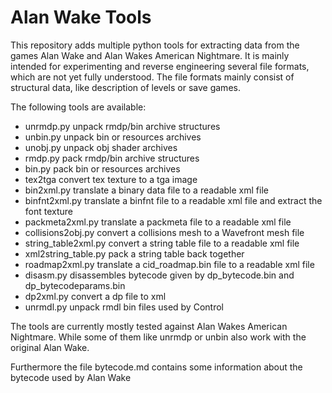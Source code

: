 Alan Wake Tools
===============

This repository adds multiple python tools for extracting data from the games Alan Wake and Alan Wakes American 
Nightmare. It is mainly intended for experimenting and reverse engineering several file formats, which are not yet 
fully understood. The file formats mainly consist of structural data, like description of levels or save games.

The following tools are available:

* unrmdp.py unpack rmdp/bin archive structures
* unbin.py unpack bin or resources archives
* unobj.py unpack obj shader archives
* rmdp.py pack rmdp/bin archive structures
* bin.py pack bin or resources archives
* tex2tga convert tex texture to a tga image
* bin2xml.py translate a binary data file to a readable xml file
* binfnt2xml.py translate a binfnt file to a readable xml file and extract the font texture
* packmeta2xml.py translate a packmeta file to a readable xml file
* collisions2obj.py convert a collisions mesh to a Wavefront mesh file
* string_table2xml.py convert a string table file to a readable xml file
* xml2string_table.py pack a string table back together
* roadmap2xml.py translate a cid_roadmap.bin file to a readable xml file
* disasm.py disassembles bytecode given by dp_bytecode.bin and dp_bytecodeparams.bin
* dp2xml.py convert a dp file to xml
* unrmdl.py unpack rmdl bin files used by Control

The tools are currently mostly tested against Alan Wakes American Nightmare. While some of them like unrmdp or unbin
also work with the original Alan Wake.

Furthermore the file bytecode.md contains some information about the bytecode used by Alan Wake